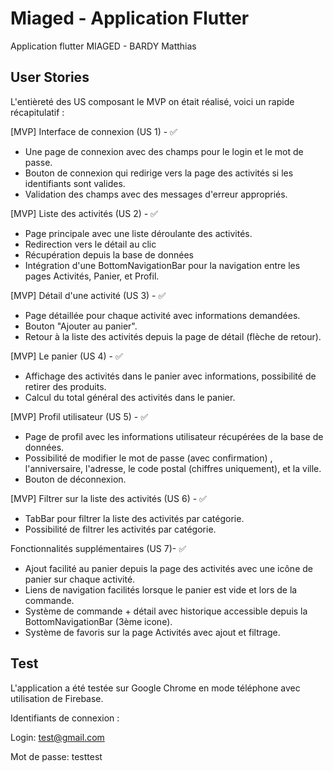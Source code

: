 # Miaged - Application Flutter

Application flutter MIAGED - BARDY Matthias

## User Stories
L'entièreté des US composant le MVP on était réalisé, voici un rapide récapitulatif : 

[MVP] Interface de connexion (US 1) - ✅
- Une page de connexion avec des champs pour le login et le mot de passe.
- Bouton de connexion qui redirige vers la page des activités si les identifiants sont valides.
- Validation des champs avec des messages d'erreur appropriés.

[MVP] Liste des activités (US 2) - ✅
- Page principale avec une liste déroulante des activités.
- Redirection vers le détail au clic
- Récupération depuis la base de données
- Intégration d'une BottomNavigationBar pour la navigation entre les pages Activités, Panier, et Profil.

[MVP] Détail d'une activité (US 3) - ✅
- Page détaillée pour chaque activité avec informations demandées.
- Bouton "Ajouter au panier".
- Retour à la liste des activités depuis la page de détail (flèche de retour).
  
[MVP] Le panier (US 4) - ✅
- Affichage des activités dans le panier avec informations, possibilité de retirer des produits.
- Calcul du total général des activités dans le panier.

[MVP] Profil utilisateur (US 5) - ✅
- Page de profil avec les informations utilisateur récupérées de la base de données.
- Possibilité de modifier le mot de passe (avec confirmation) , l'anniversaire, l'adresse, le code postal (chiffres uniquement), et la ville.
- Bouton de déconnexion.
  
[MVP] Filtrer sur la liste des activités (US 6) - ✅
- TabBar pour filtrer la liste des activités par catégorie.
- Possibilité de filtrer les activités par catégorie.
  
Fonctionnalités supplémentaires (US 7)- ✅
- Ajout facilité au panier depuis la page des activités avec une icône de panier sur chaque activité.
- Liens de navigation facilités lorsque le panier est vide et lors de la commande.
- Système de commande + détail avec historique accessible depuis la BottomNavigationBar (3ème icone).
- Système de favoris sur la page Activités avec ajout et filtrage.
  
## Test
L'application a été testée sur Google Chrome en mode téléphone avec utilisation de Firebase.

Identifiants de connexion :

Login: test@gmail.com

Mot de passe: testtest
